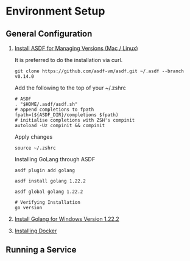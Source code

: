 # Environment Setup

## General Configuration

1. [Install ASDF for Managing Versions (Mac / Linux)](https://asdf-vm.com/guide/getting-started.html)

    It is preferred to do the installation via curl.

    ```
    git clone https://github.com/asdf-vm/asdf.git ~/.asdf --branch v0.14.0
    ```

    Add the following to the top of your ~/.zshrc 
    ```
    # ASDF
    . "$HOME/.asdf/asdf.sh"
    # append completions to fpath
    fpath=(${ASDF_DIR}/completions $fpath)
    # initialise completions with ZSH's compinit
    autoload -Uz compinit && compinit
    ```

    Apply changes
    ```
    source ~/.zshrc
    ```

    Installing GoLang through ASDF

    ```
    asdf plugin add golang

    asdf install golang 1.22.2

    asdf global golang 1.22.2

    # Verifying Installation
    go version
    ```

2. [Install Golang for Windows Version 1.22.2](https://go.dev/doc/install)

2. [Installing Docker](https://docs.docker.com/engine/install/)


## Running a Service